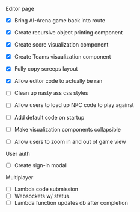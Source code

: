 Editor page
- [x] Bring AI-Arena game back into route
- [x] Create recursive object printing component
- [x] Create score visualization component
- [x] Create Teams visualization component
- [x] Fully copy screeps layout
- [x] Allow editor code to actually be ran
- [ ] Clean up nasty ass css styles
- [ ] Allow users to load up NPC code to play against
- [ ] Add default code on startup

- [ ] Make visualization components collapsible
- [ ] Allow users to zoom in and out of game view


User auth
- [ ] Create sign-in modal

Multiplayer
- [ ] Lambda code submission
- [ ] Websockets w/ status
- [ ] Lambda function updates db after completion